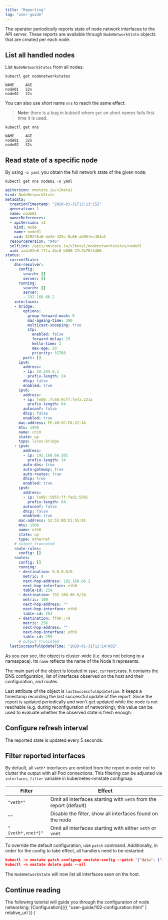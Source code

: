 ```yaml
---
title: "Reporting"
tag: "user-guide"
---
```


The operator periodically reports state of node network interfaces to the API
server. These reports are available through `NodeNetworkState` objects that are
created per each node.

## List all handled nodes

List `NodeNetworkStates` from all nodes:

```shell
kubectl get nodenetworkstates
```

```
NAME     AGE
node01   22s
node02   22s
```

You can also use short name `nns` to reach the same effect:

> **Note:** there is a bug in kubectl where `get` on short names fails first time it is used.

```shell
kubectl get nns
```

```
NAME     AGE
node01   32s
node02   32s
```

## Read state of a specific node

By using `-o yaml` you obtain the full network state of the given node:

```shell
kubectl get nns node01 -o yaml
```

```yaml
apiVersion: nmstate.io/v1beta1
kind: NodeNetworkState
metadata:
  creationTimestamp: "2020-01-31T12:13:15Z"
  generation: 1
  name: node01
  ownerReferences:
  - apiVersion: v1
    kind: Node
    name: node01
    uid: 5292f6a0-de2d-425c-8c66-ab95fec461e1
  resourceVersion: "946"
  selfLink: /apis/nmstate.io/v1beta1/nodenetworkstates/node01
  uid: aada52e6-f7fa-4bc8-b580-27c2b70f4466
status:
  currentState:
    dns-resolver:
      config:
        search: []
        server: []
      running:
        search: []
        server:
        - 192.168.66.2
    interfaces:
    - bridge:
        options:
          group-forward-mask: 0
          mac-ageing-time: 300
          multicast-snooping: true
          stp:
            enabled: false
            forward-delay: 15
            hello-time: 2
            max-age: 20
            priority: 32768
        port: []
      ipv4:
        address:
        - ip: 10.244.0.1
          prefix-length: 24
        dhcp: false
        enabled: true
      ipv6:
        address:
        - ip: fe80::fc40:9cff:fefa:221a
          prefix-length: 64
        autoconf: false
        dhcp: false
        enabled: true
      mac-address: FE:40:9C:FA:22:1A
      mtu: 1450
      name: cni0
      state: up
      type: linux-bridge
    - ipv4:
        address:
        - ip: 192.168.66.101
          prefix-length: 24
        auto-dns: true
        auto-gateway: true
        auto-routes: true
        dhcp: true
        enabled: true
      ipv6:
        address:
        - ip: fe80::5055:ff:fed1:5501
          prefix-length: 64
        autoconf: false
        dhcp: false
        enabled: true
      mac-address: 52:55:00:D1:55:01
      mtu: 1500
      name: eth0
      state: up
      type: ethernet
    # output truncated
    route-rules:
      config: []
    routes:
      config: []
      running:
      - destination: 0.0.0.0/0
        metric: 0
        next-hop-address: 192.168.66.2
        next-hop-interface: eth0
        table-id: 254
      - destination: 192.168.66.0/24
        metric: 100
        next-hop-address: ""
        next-hop-interface: eth0
        table-id: 254
      - destination: ff00::/8
        metric: 256
        next-hop-address: ""
        next-hop-interface: eth0
        table-id: 255
      # output truncated
  lastSuccessfulUpdateTime: "2020-01-31T12:14:00Z"
```

As you can see, the object is cluster-wide (i.e. does not belong to a
namespace). Its `name` reflects the name of the Node it represents.

The main part of the object is located in `spec.currentState`. It contains the
DNS configuration, list of interfaces observed on the host and their
configuration, and routes.

<!-- TODO: Link API introduction once it is added to docs -->

Last attribute of the object is `lastSuccessfulUpdateTime`. It keeps a timestamp
recording the last successful update of the report. Since the report is updated
periodically and won't get updated while the node is not reachable (e.g. during
reconfiguration of networking), this value can be used to evaluate whether the
observed state is fresh enough.

## Configure refresh interval

The reported state is updated every 5 seconds.

## Filter reported interfaces

By default, all `veth*` interfaces are omitted from the report in order not to
clutter the output with all Pod connections. This filtering can be adjusted via
`interfaces_filter` variable in kubernetes-nmstate configmap.

| Filter            | Effect                                                             |
| ---               | ---                                                                |
| `"veth*"`         | Omit all interfaces starting with `veth` from the report (default) |
| `""`              | Disable the filter, show all interfaces found on the node          |
| `"{veth*,vnet*}"` | Omit all interfaces starting with either `veth` or `vnet`          |


To override the default configuration, use `patch` command. Additionally, in
order for the config to take effect, all handlers need to be restarted:

```json
kubectl -n nmstate patch configmap nmstate-config --patch '{"data": {"interfaces_filter": ""}}'
kubectl -n nmstate delete pods --all
```

The `NodeNetworkState` will now list all interfaces seen on the host.

## Continue reading

The following tutorial will guide you through the configuration of node
networking: [Configuration]({{ "user-guide/102-configuration.html" | relative_url }} )
